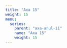 ```yaml
---
title: "Axa 15"
weight: 15
menu:
  series:
    parent: "axa-anul-ii"
    name: "Axa 15"
    weight: 15
---
```

